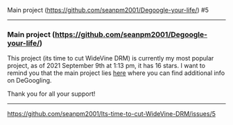 Main project (https://github.com/seanpm2001/Degoogle-your-life/) #5

***

### Main project (https://github.com/seanpm2001/Degoogle-your-life/)

This project (its time to cut WideVine DRM) is currently my most popular project, as of 2021 September 9th at 1:13 pm, it has 16 stars. I want to remind you that the main project lies [here](https://github.com/seanpm2001/Degoogle-your-life/) where you can find additional info on DeGoogling.

Thank you for all your support!

***

https://github.com/seanpm2001/Its-time-to-cut-WideVine-DRM/issues/5

